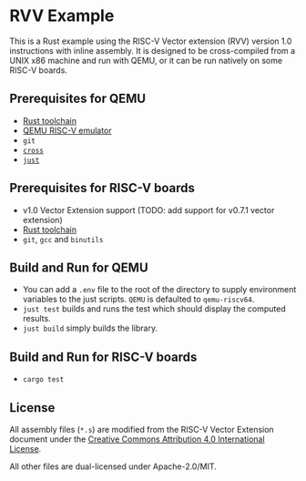 # RVV Example

This is a Rust example using the RISC-V Vector extension (RVV) version 1.0 instructions with inline assembly. It is designed to be cross-compiled from a UNIX x86 machine and run with QEMU, or it can be run natively on some RISC-V boards.

## Prerequisites for QEMU

- [Rust toolchain](https://rustup.rs)
- [QEMU RISC-V emulator](https://www.qemu.org/docs/master/system/target-riscv.html)
- `git`
- [`cross`](https://github.com/cross-rs/cross)
- [`just`](https://github.com/casey/just)

## Prerequisites for RISC-V boards

- v1.0 Vector Extension support (TODO: add support for v0.7.1 vector extension)
- [Rust toolchain](https://rustup.rs)
- `git`, `gcc` and `binutils`

## Build and Run for QEMU

- You can add a `.env` file to the root of the directory to supply environment variables to the just scripts. `QEMU` is defaulted to `qemu-riscv64`.
- `just test` builds and runs the test which should display the computed results.
- `just build` simply builds the library.

## Build and Run for RISC-V boards

- `cargo test`

## License

All assembly files (`*.s`) are modified from the RISC-V Vector Extension document under the [Creative Commons Attribution 4.0 International License](https://github.com/riscv/riscv-v-spec/blob/master/LICENSE).

All other files are dual-licensed under Apache-2.0/MIT.
